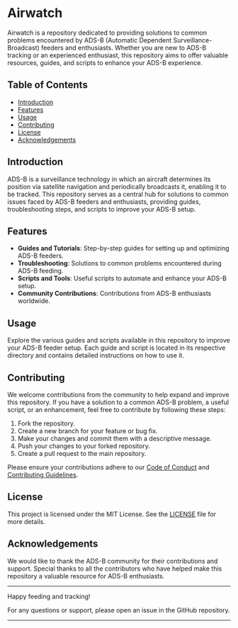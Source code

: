 # Airwatch

Airwatch is a repository dedicated to providing solutions to common problems encountered by ADS-B (Automatic Dependent Surveillance-Broadcast) feeders and enthusiasts. Whether you are new to ADS-B tracking or an experienced enthusiast, this repository aims to offer valuable resources, guides, and scripts to enhance your ADS-B experience.

## Table of Contents

- [Introduction](#introduction)
- [Features](#features)
- [Usage](#usage)
- [Contributing](#contributing)
- [License](#license)
- [Acknowledgements](#acknowledgements)

## Introduction

ADS-B is a surveillance technology in which an aircraft determines its position via satellite navigation and periodically broadcasts it, enabling it to be tracked. This repository serves as a central hub for solutions to common issues faced by ADS-B feeders and enthusiasts, providing guides, troubleshooting steps, and scripts to improve your ADS-B setup.

## Features

- **Guides and Tutorials**: Step-by-step guides for setting up and optimizing ADS-B feeders.
- **Troubleshooting**: Solutions to common problems encountered during ADS-B feeding.
- **Scripts and Tools**: Useful scripts to automate and enhance your ADS-B setup.
- **Community Contributions**: Contributions from ADS-B enthusiasts worldwide.

## Usage

Explore the various guides and scripts available in this repository to improve your ADS-B feeder setup. Each guide and script is located in its respective directory and contains detailed instructions on how to use it.

## Contributing

We welcome contributions from the community to help expand and improve this repository. If you have a solution to a common ADS-B problem, a useful script, or an enhancement, feel free to contribute by following these steps:

1. Fork the repository.
2. Create a new branch for your feature or bug fix.
3. Make your changes and commit them with a descriptive message.
4. Push your changes to your forked repository.
5. Create a pull request to the main repository.

Please ensure your contributions adhere to our [Code of Conduct](CODE_OF_CONDUCT.md) and [Contributing Guidelines](CONTRIBUTING.md).

## License

This project is licensed under the MIT License. See the [LICENSE](LICENSE.md) file for more details.

## Acknowledgements

We would like to thank the ADS-B community for their contributions and support. Special thanks to all the contributors who have helped make this repository a valuable resource for ADS-B enthusiasts.

---

Happy feeding and tracking!

For any questions or support, please open an issue in the GitHub repository.

---
